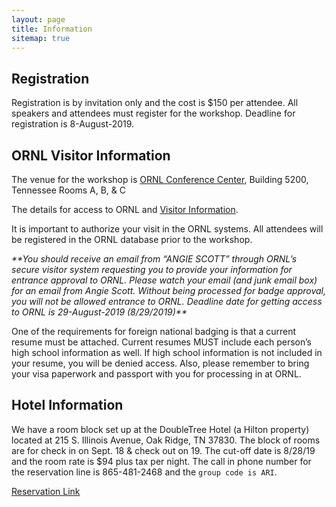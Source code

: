 ```yaml
---
layout: page
title: Information
sitemap: true
---
```


## Registration

Registration is by invitation only and the cost is $150 per attendee.  All speakers and attendees must register for the workshop.  Deadline for registration is 8-August-2019.

## ORNL Visitor Information

The venue for the workshop is [ORNL Conference Center](https://map.ornl.org/#!BLD_2015061703231), Building 5200, Tennessee Rooms A, B, & C

The details for access to ORNL and [Visitor Information](https://www.ornl.gov/content/come-see-us).  

It is important to authorize your visit in the ORNL systems.  All attendees will be registered in the ORNL database prior to the workshop.  

*\*\*You should receive an email from “ANGIE SCOTT” through ORNL’s secure visitor system requesting you to provide your information for entrance approval to ORNL.  Please watch your email (and junk email box) for an email from Angie Scott.  Without being processed for badge approval, you will not be allowed entrance to ORNL. Deadline date for getting access to ORNL is 29-August-2019 (8/29/2019)\*\**

One of the requirements for foreign national badging is that a current resume must be attached.  Current resumes MUST include each person’s high school information as well.  If high school information is not included in your resume, you will be denied access.  Also, please remember to bring your visa paperwork and passport with you for processing in at ORNL.

## Hotel Information

We have a room block set up at the DoubleTree Hotel (a Hilton property) located at 215 S.  Illinois Avenue, Oak Ridge, TN  37830.  The block of rooms are for check in on Sept.  18 & check out on 19.  The cut-off date is 8/28/19 and the room rate is $94 plus tax per night.  The call in phone number for the reservation line is 865-481-2468 and the `group code is ARI`.  

[Reservation Link](https://doubletree.hilton.com/en/dt/groups/personalized/O/ORKDTDT-ARI-20190918/index.jhtml)
